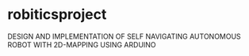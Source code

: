 # robiticsproject
DESIGN AND IMPLEMENTATION OF SELF NAVIGATING AUTONOMOUS ROBOT WITH 2D-MAPPING USING ARDUINO
